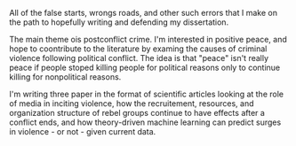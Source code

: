 All of the false starts, wrongs roads, and other such errors that I make on the path to hopefully writing and defending my dissertation.

The main theme ois postconflict crime. I'm interested in positive peace, and hope to coontribute to the literature by examing the causes of criminal violence following political conflict. The idea is that "peace" isn't really peace if people stoped killing people for political reasons only to continue killing for nonpolitical reasons. 

I'm writing three paper in the format of scientific articles looking at the role of media in inciting violence, how the recruitement, resources, and organization structure of rebel groups continue to have effects after a conflict ends, and how theory-driven machine learning can predict surges in violence - or not - given current data.
